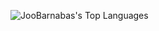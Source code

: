 ![JooBarnabas's Top Languages](https://github-readme-stats.vercel.app/api/top-langs/?username=JooBarnabas&theme=dark&show_icons=true&hide_border=false&layout=compact)
